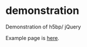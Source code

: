 demonstration
=============

Demonstration of h5bp/ jQuery

Example page is <a href="//banana-in-black.github.io/demonstration/">here</a>. 
